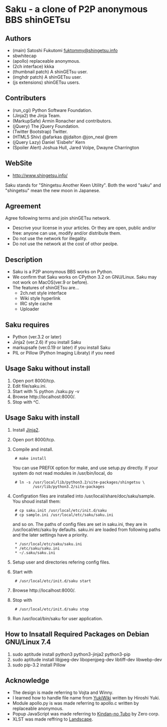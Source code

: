 Saku - a clone of P2P anonymous BBS shinGETsu
=============================================

Authors
-------
* (main) Satoshi Fukutomi <fuktommy@shingetsu.info>
* sbwhitecap
* (apollo) replaceable anonymous.
* (2ch interface) kkka
* (thumbnail patch) A shinGETsu user.
* (imghdr patch) A shinGETsu user.
* (js extensions) shinGETsu users.

Contributers
------------
* (run_cgi) Python Software Foundation.
* (Jinja2) the Jinja Team.
* (MarkupSafe) Armin Ronacher and contributors.
* (jQuery) The jQuery Foundation.
* (Twitter Bootstrap) Twitter.
* (HTML5 Shiv) @afarkas @jdalton @jon_neal @rem
* (jQuery Lazy) Daniel 'Eisbehr' Kern
* (Spoiler Alert) Joshua Hull, Jared Volpe, Dwayne Charrington

WebSite
-------
* http://www.shingetsu.info/

Saku stands for "Shingetsu Another Keen Utility".
Both the word "saku" and "shingetsu" mean the new moon in Japanese.

Agreement
---------
Agree following terms and join shinGETsu network.

* Descrive your license in your articles.
  Or they are open, public and/or free:
  anyone can use, modify and/or distribute them.
* Do not use the network for illegality.
* Do not use the network at the cost of othor peolpe.

Description
-----------
* Saku is a P2P anonymous BBS works on Python.
* We confirm that Saku works on CPython 3.2 on GNU/Linux.
    Saku may not work on MacOS(ver.9 or before).
* The features of shinGETsu are...
    * 2ch.net style interface
    * Wiki style hyperlink
    * IRC style cache
    * Uploader

Saku requires
-------------
* Python (ver.3.2 or later)
* Jinja2 (ver.2.6) if you install Saku
* markupsafe (ver.0.19 or later) if you install Saku
* PIL or Pillow (Python Imaging Libraty) if you need

Usage Saku without install
--------------------------
1. Open port 8000/tcp.
2. Edit file/saku.ini.
3. Start with
        % python ./saku.py -v
4. Browse http://localhost:8000/.
5. Stop with ^C.

Usage Saku with install
-----------------------
1. Install [Jinja2](http://jinja.pocoo.org/).
2. Open port 8000/tcp.
3. Compile and install.

        # make install
   You can use PREFIX option for make, and use setup.py directly.
   If your system do not read modules in /usr/bin/local, do

        # ln -s /usr/local/lib/python3.2/site-packages/shingetsu \
                /usr/lib/python3.2/site-packages

4. Configration files are installed into /usr/local/share/doc/saku/sample.
   You shoud install them:

        # cp saku.init /usr/local/etc/init.d/saku
        # cp sample.ini /usr/local/etc/saku/saku.ini
        
   and so on.
   The paths of config files are set in saku.ini,
   they are in /usr/local/etc/saku by defaults.
   saku.ini are loaded from following paths and the later settings have a priority.

        * /usr/local/etc/saku/saku.ini
        * /etc/saku/saku.ini
        * ~/.saku/saku.ini

5. Setup user and directories refering config files.
6. Start with

        # /usr/local/etc/init.d/saku start

7. Browse http://localhost:8000/.
8. Stop with

        # /usr/local/etc/init.d/saku stop

9. Run /usr/local/bin/saku for user application.

How to Insatall Required Packages on Debian GNU/Linux 7.4
---------------------------------------------------------
1. sudo aptitude install python3 python3-jinja2 python3-pip
2. sudo aptitude install libjpeg-dev libopenjpeg-dev libtiff-dev libwebp-dev
3. sudo pip-3.2 install Pillow

Acknowledge
-----------
* The design is made referring to Vojta and Winny.
* I learned how to handle file name from [YukiWiki](http://www.hyuki.com/yukiwiki/)
  written by Hiroshi Yuki.
* Module apollo.py is was made referring to apollo.c
  written by replaceable anonymous.
* Popup JavaScript was made referring to [Kindan-no Tubo](http://tubo.80.kg/) by Zero corp.
* XLST was made reffring to [Landscape](http://sonic64.com/2005-03-16.html).
